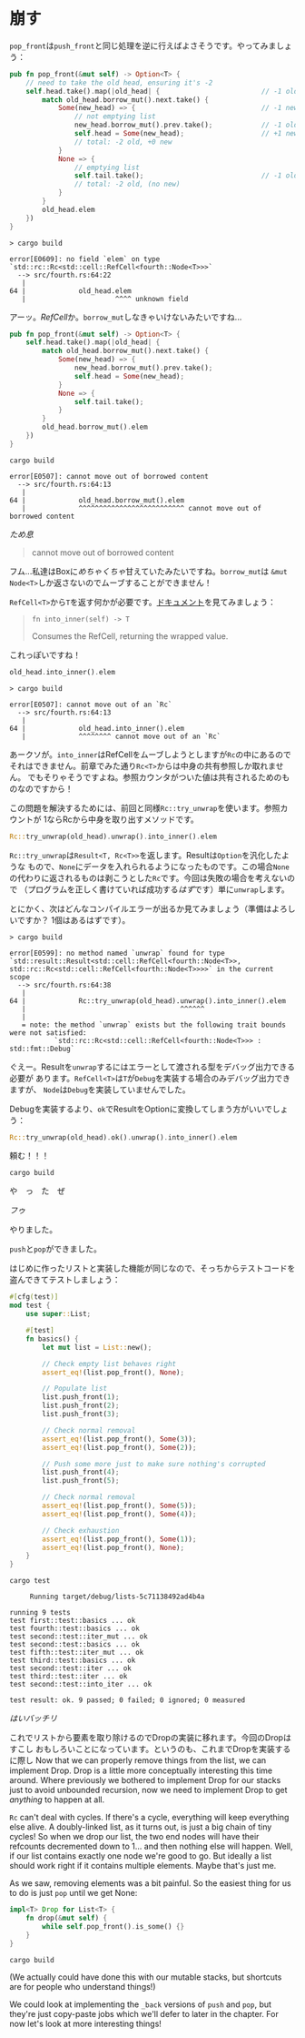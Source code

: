 # 崩す

`pop_front`は`push_front`と同じ処理を逆に行えばよさそうです。やってみましょう：

```rust ,ignore
pub fn pop_front(&mut self) -> Option<T> {
    // need to take the old head, ensuring it's -2
    self.head.take().map(|old_head| {                         // -1 old
        match old_head.borrow_mut().next.take() {
            Some(new_head) => {                               // -1 new
                // not emptying list
                new_head.borrow_mut().prev.take();            // -1 old
                self.head = Some(new_head);                   // +1 new
                // total: -2 old, +0 new
            }
            None => {
                // emptying list
                self.tail.take();                             // -1 old
                // total: -2 old, (no new)
            }
        }
        old_head.elem
    })
}
```

```text
> cargo build

error[E0609]: no field `elem` on type `std::rc::Rc<std::cell::RefCell<fourth::Node<T>>>`
  --> src/fourth.rs:64:22
   |
64 |             old_head.elem
   |                      ^^^^ unknown field
```

アーッ。*RefCell*か。`borrow_mut`しなきゃいけないみたいですね...

```rust ,ignore
pub fn pop_front(&mut self) -> Option<T> {
    self.head.take().map(|old_head| {
        match old_head.borrow_mut().next.take() {
            Some(new_head) => {
                new_head.borrow_mut().prev.take();
                self.head = Some(new_head);
            }
            None => {
                self.tail.take();
            }
        }
        old_head.borrow_mut().elem
    })
}
```

```text
cargo build

error[E0507]: cannot move out of borrowed content
  --> src/fourth.rs:64:13
   |
64 |             old_head.borrow_mut().elem
   |             ^^^^^^^^^^^^^^^^^^^^^^^^^^ cannot move out of borrowed content
```

*ため息*

> cannot move out of borrowed content

フム...私達はBoxに*めちゃくちゃ*甘えていたみたいですね。`borrow_mut`は
`&mut Node<T>`しか返さないのでムーブすることができません！

`RefCell<T>`から`T`を返す何かが必要です。[ドキュメント][refcell]を見てみましょう：

> `fn into_inner(self) -> T`
>
> Consumes the RefCell, returning the wrapped value.

これっぽいですね！

```rust ,ignore
old_head.into_inner().elem
```

```text
> cargo build

error[E0507]: cannot move out of an `Rc`
  --> src/fourth.rs:64:13
   |
64 |             old_head.into_inner().elem
   |             ^^^^^^^^ cannot move out of an `Rc`
```

あークソが。`into_inner`はRefCellをムーブしようとしますが`Rc`の中にあるので
それはできません。前章でみた通り`Rc<T>`からは中身の共有参照しか取れません。
でもそりゃそうですよね。参照カウンタがついた値は共有されるためのものなのですから！

この問題を解決するためには、前回と同様`Rc::try_unwrap`を使います。参照カウントが
1ならRcから中身を取り出すメソッドです。

```rust ,ignore
Rc::try_unwrap(old_head).unwrap().into_inner().elem
```

`Rc::try_unwrap`は`Result<T, Rc<T>>`を返します。Resultは`Option`を汎化したような
もので、`None`にデータを入れられるようになったものです。この場合`None`
の代わりに返されるものは剥こうとした`Rc`です。今回は失敗の場合を考えないので
（プログラムを正しく書けていれば成功する*はず*です）単に`unwrap`します。

とにかく、次はどんなコンパイルエラーが出るか見てみましょう（準備はよろしいですか？
1個はあるはずです）。

```text
> cargo build

error[E0599]: no method named `unwrap` found for type `std::result::Result<std::cell::RefCell<fourth::Node<T>>, std::rc::Rc<std::cell::RefCell<fourth::Node<T>>>>` in the current scope
  --> src/fourth.rs:64:38
   |
64 |             Rc::try_unwrap(old_head).unwrap().into_inner().elem
   |                                      ^^^^^^
   |
   = note: the method `unwrap` exists but the following trait bounds were not satisfied:
           `std::rc::Rc<std::cell::RefCell<fourth::Node<T>>> : std::fmt::Debug`
```

ぐえー。Resultを`unwrap`するにはエラーとして渡される型をデバッグ出力できる必要が
あります。`RefCell<T>`は`T`が`Debug`を実装する場合のみデバッグ出力できますが、
`Node`は`Debug`を実装していませんでした。

Debugを実装するより、`ok`でResultをOptionに変換してしまう方がいいでしょう：

```rust ,ignore
Rc::try_unwrap(old_head).ok().unwrap().into_inner().elem
```

頼む！！！

```text
cargo build

```

や　っ　た　ぜ

*フゥ*

やりました。

`push`と`pop`ができました。

はじめに作ったリストと実装した機能が同じなので、そっちからテストコードを
盗んできてテストしましょう：

```rust ,ignore
#[cfg(test)]
mod test {
    use super::List;

    #[test]
    fn basics() {
        let mut list = List::new();

        // Check empty list behaves right
        assert_eq!(list.pop_front(), None);

        // Populate list
        list.push_front(1);
        list.push_front(2);
        list.push_front(3);

        // Check normal removal
        assert_eq!(list.pop_front(), Some(3));
        assert_eq!(list.pop_front(), Some(2));

        // Push some more just to make sure nothing's corrupted
        list.push_front(4);
        list.push_front(5);

        // Check normal removal
        assert_eq!(list.pop_front(), Some(5));
        assert_eq!(list.pop_front(), Some(4));

        // Check exhaustion
        assert_eq!(list.pop_front(), Some(1));
        assert_eq!(list.pop_front(), None);
    }
}
```

```text
cargo test

     Running target/debug/lists-5c71138492ad4b4a

running 9 tests
test first::test::basics ... ok
test fourth::test::basics ... ok
test second::test::iter_mut ... ok
test second::test::basics ... ok
test fifth::test::iter_mut ... ok
test third::test::basics ... ok
test second::test::iter ... ok
test third::test::iter ... ok
test second::test::into_iter ... ok

test result: ok. 9 passed; 0 failed; 0 ignored; 0 measured

```

*はいバッチリ*

これでリストから要素を取り除けるのでDropの実装に移れます。今回のDropはすこし
おもしろいことになっています。というのも、これまでDropを実装するに際し
Now that we can properly remove things from the list, we can implement Drop.
Drop is a little more conceptually interesting this time around. Where
previously we bothered to implement Drop for our stacks just to avoid unbounded
recursion, now we need to implement Drop to get *anything* to happen at all.

`Rc` can't deal with cycles. If there's a cycle, everything will keep everything
else alive. A doubly-linked list, as it turns out, is just a big chain of tiny
cycles! So when we drop our list, the two end nodes will have their refcounts
decremented down to 1... and then nothing else will happen. Well, if our list
contains exactly one node we're good to go. But ideally a list should work right
if it contains multiple elements. Maybe that's just me.

As we saw, removing elements was a bit painful. So the easiest thing for us to
do is just `pop` until we get None:

```rust ,ignore
impl<T> Drop for List<T> {
    fn drop(&mut self) {
        while self.pop_front().is_some() {}
    }
}
```

```text
cargo build

```

(We actually could have done this with our mutable stacks, but shortcuts are for
people who understand things!)

We could look at implementing the `_back` versions of `push` and `pop`, but
they're just copy-paste jobs which we'll defer to later in the chapter. For now
let's look at more interesting things!


[refcell]: https://doc.rust-lang.org/std/cell/struct.RefCell.html
[multirust]: https://github.com/brson/multirust
[downloads]: https://www.rust-lang.org/install.html
